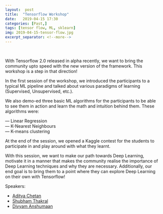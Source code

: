 ```yaml
---
layout:  post
title:  "Tensorflow Workshop"
date:	2019-04-15 17:30
categories: [Past,]
tags: [tensor flow, ML, sklearn]
img: 2019-04-15-tensor-flow.jpg
excerpt_separator: <!--more-->
---
```

<br>

With Tensorflow 2.0 released in alpha recently, we want to bring the community upto speed with the new version of the framework. This workshop is a step in that direction!

In the first session of the workshop, we introduced the participants to a typical ML pipeline and talked about various paradigms of learning (Supervised, Unsupervised, etc.).

<!--more-->

We also demo-ed three basic ML algorithms for the participants to be able to see them in action and learn the math and intuition behind them. These algorithms were:

— Linear Regression <br>
— K-Nearest Neighbours <br>
— K-means clustering

At the end of the session, we opened a Kaggle contest for the students to participate in and play around with what they learnt.

With this session, we want to make our path towards Deep Learning, motivate it in a manner that makes the community realise the importance of Deep Learning techniques and why they are necessary. Additionally, our end goal is to bring them to a point where they can explore Deep Learning on their own with Tensorflow!

Speakers:

* [Aditya Chetan](mailto:aditya16217@iiitd.ac.in)
* [Shubham Thakral](mailto:shubham17193@iiitd.ac.in)
* [Divyam Anshumaan](mailto:divyam17147@iiitd.ac.in)
<br>
